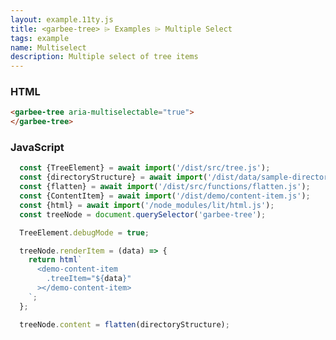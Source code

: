 ```yaml
---
layout: example.11ty.js
title: <garbee-tree> ⌲ Examples ⌲ Multiple Select
tags: example
name: Multiselect
description: Multiple select of tree items
---
```



<garbee-tree aria-multiselectable="true">
</garbee-tree>


<script type="module" src="/assets/basic-example.js"></script>


<h3>HTML</h3>

```html
<garbee-tree aria-multiselectable="true">
</garbee-tree>
```

<h3>JavaScript</h3>

```javascript
  const {TreeElement} = await import('/dist/src/tree.js');
  const {directoryStructure} = await import('/dist/data/sample-directory.js');
  const {flatten} = await import('/dist/src/functions/flatten.js');
  const {ContentItem} = await import('/dist/demo/content-item.js');
  const {html} = await import('/node_modules/lit/html.js');
  const treeNode = document.querySelector('garbee-tree');

  TreeElement.debugMode = true;

  treeNode.renderItem = (data) => {
    return html`
      <demo-content-item
        .treeItem="${data}"
      ></demo-content-item>
    `;
  };

  treeNode.content = flatten(directoryStructure);
```
